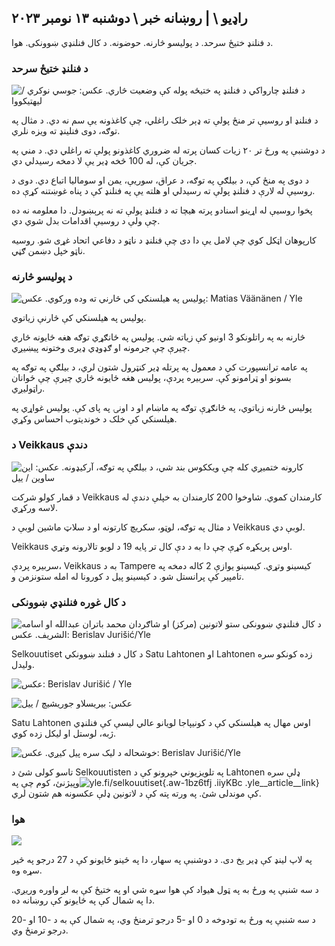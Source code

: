 ## راډیو \ | روښانه خبر \ دوشنبه ۱۳ نومبر ۲۰۲۳

د فنلنډ ختیځ سرحد. د پولیسو څارنه. حوضونه. د کال فنلنډي ښوونکی. هوا.

### د فنلنډ ختیځ سرحد

![د فنلنډ چارواکي د فنلنډ په ختیځه پوله کې وضعیت څاري. عکس: جوسي نوکري / لیهتیکووا](https://images.cdn.yle.fi/image/upload/c_crop,h_2880,w_5120,x_0,y_171/ar_1.777777777777777,c_fill,g_faces,/6_12/0p_0d/0p_0,h.q_auto:eco/f_auto/fl_lossy/v1699859472/39-11996406551cb5a3d93a)

د فنلنډ او روسیې تر منځ پولې ته ډېر خلک راغلي، چې کاغذونه یې سم نه دي. د مثال په توګه، دوی فنلینډ ته ویزه نلري.

د دوشنبې په ورځ تر ۲۰ زیات کسان پرته له ضروري کاغذونو پولې ته راغلي دي. د مني په جریان کې، له 100 څخه ډیر یې لا دمخه رسیدلي دي.

د دوی په منځ کې، د بیلګې په توګه، د عراق، سوریې، یمن او سومالیا اتباع دي. دوی د روسیې له لارې د فنلنډ پولې ته رسیدلي او هلته یې په فنلنډ کې د پناه غوښتنه کړې ده.

پخوا روسیې له اړینو اسنادو پرته هیچا ته د فنلنډ پولې ته نه پرېښودل. دا معلومه نه ده چې ولې د روسیې اقدامات بدل شوي دي.

کارپوهان اټکل کوي چې لامل یې دا دی چې فنلنډ د ناټو د دفاعي اتحاد غړی شو. روسیه ناټو خپل دښمن ګڼي.

### د پولیسو څارنه

![پولیس په هیلسنکي کې څارنې ته وده ورکوي. عکس: Matias Väänänen / Yle](https://images.cdn.yle.fi/image/upload/c_crop,h_2889,w_5148,x_0,y_107/ar_1.777777777777777,c_fill,g_7777777777777777777777777777777777777777777777777777777777777777777777777777777777777777777777777777777777777777777777777,c_fill,g_6_1/0p_10/0p_0d,q_auto:eco/f_auto/fl_lossy/v1697807957/39-11771286512a4e83c1e1)

پولیس په هیلسنکي کې څارنې زیاتوي.

څارنه به په راتلونکو 3 اونیو کې زیاته شي. پولیس په ځانګړي توګه هغه ځایونه څاري چیرې چې جرمونه او ګډوډي ډیری وختونه پیښیږي.

په عامه ترانسپورت کې د معمول په پرتله ډیر کنټرول شتون لري، د بیلګې په توګه په بسونو او ټرامونو کې. سربیره پردې، پولیس هغه ځایونه څاري چیرې چې ځوانان راټولیږي.

پولیس څارنه زیاتوي، په ځانګړې توګه په ماښام او د اونۍ په پای کې. پولیس غواړي په هیلسنکي کې خلک د خوندیتوب احساس وکړي.

### د Veikkaus دندې

![کارونه ختمیږي کله چې ویککوس بند شي، د بیلګې په توګه، آرکیډونه. عکس: این ساوین / ییل](https://images.cdn.yle.fi/image/upload/c_crop,h_1928,w_3427,x_567,y_428/ar_1.777777777777777,c_fill,g_faces,h/1_057777777777777777777777777777777777777777777777777777777777777777777777777777777777777777777777777777,c_fill,g_1_05,h/01_057/q_auto:eco/f_auto/fl_lossy/v1633956464/39-86542961643200866ed)

د قمار کولو شرکت Veikkaus کارمندان کموي. شاوخوا 200 کارمندان به خپلې دندې له لاسه ورکړي.

د مثال په توګه، لوټو، سکریچ کارتونه او د سلاټ ماشین لوبې د Veikkaus لوبې دي.

Veikkaus اوس پریکړه کړې چې دا به د دې کال تر پایه 19 د لوبو تالارونه وتړي.

سربیره پردې، Veikkaus به د Tampere کیسینو وتړي. کیسینو یوازې 2 کاله دمخه په تامپیر کې پرانستل شو. د کیسینو پیل د کورونا له امله ستونزمن و.

### د کال غوره فنلنډي ښوونکی

![د کال فنلنډي ښوونکی ستو لاتونین (مرکز) او شاګردان محمد باتران عبدالله او اسامه الشریف. عکس: Berislav Jurišić/Yle](https://images.cdn.yle.fi/image/upload/c_crop,h_2982,w_5300,x_0,y_0/ar_1.777777777777777,c_fill,g_faces,h/0p_017777777777777777777777777777777777777777777777777777777777777777777777777777777777777777777777777777777777777777777777777777777777777777777777777777777777777,c_fill,g_01_55/0p/0155q_auto:eco/f_auto/fl_lossy/v1699438785/39-1197531654b5ee49bf1f)

Selkouutiset د کال د فنلند ښوونکي Satu Lahtonen او Lahtonen زده کونکو سره ولیدل.

![ عکس: Berislav Jurišić / Yle ](https://images.cdn.yle.fi/image/upload/c_crop,h_3153,w_5603,x_0,y_0/ar_1.777777777777777,c_fill,g_faces,/06_10p/077777.0/q_auto:eco/f_auto/fl_lossy/v1699438827/39-1197537654b5ee95baf1)

![ عکس: بیریسلاو جوریشیچ / ییل](https://images.cdn.yle.fi/image/upload/c_crop,h_3362,w_5987,x_0,y_0/ar_1.777777777777777,c_fill,g_faces,/06_10p/06p_0p,h.0/q_auto:eco/f_auto/fl_lossy/v1699438816/39-1197536654b5ee899b41)

Satu Lahtonen اوس مهال په هیلسنکي کې د کونیپاجا لویانو عالي لیسې کې فنلنډي ژبه، لوستل او لیکل زده کوي.

![خوشحاله د لیک سره پیل کیږي. عکس: Berislav Jurišić/Yle](https://images.cdn.yle.fi/image/upload/c_crop,h_3362,w_5987,x_0,y_0/ar_1.777777777777777,c_fill,g_faces,h/012_5777777777777777777777777777777777777777777777777777777777777777777777777777777777777777777777777777777777777777777,c_fill,g_01_55/0d0p00q_auto:eco/f_auto/fl_lossy/v1699438816/39-1197535654b5ee7e3b58)

تاسو کولی شئ د Selkouutisten په تلویزیوني خپرونو کې د Lahtonen ډلې سره وپیژنئ، کوم چې په![yle.fi/selkouutiset](https://yle.fi/selkouutiset){.aw-1bz6tfj .iiyKBc .yle__article__link} کې موندلی شئ. په ورته پته کې د لاتونین ډلې عکسونه هم شتون لري.

### هوا

![](https://images.cdn.yle.fi/image/upload/c_crop,h_1080,w_1919,x_0,y_0/ar_1.777777777777777,c_fill,g_faces,h_675,w_1200/dco.f_auto/fl_lossy/v1699893163/39-119999365524f872df8f)

په لاپ لینډ کې ډیر یخ دی. د دوشنبې په سهار، دا په ځینو ځایونو کې د 27 درجو په څیر سړه وه.

د سه شنبې په ورځ به په ټول هیواد کې هوا سړه شي او په ختیځ کې به لږ واوره وریږي. دا په شمال کې په ځایونو کې روښانه ده.

د سه شنبې په ورځ به تودوخه د 0 او -5 درجو ترمنځ وي، په شمال کې به د -10 او -20 درجو ترمنځ وي.